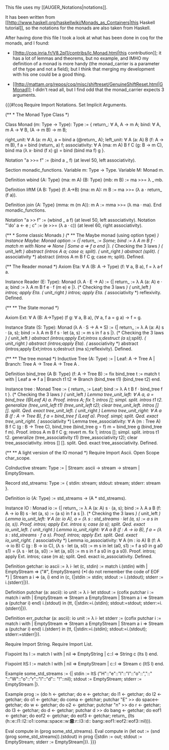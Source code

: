 This file uses my [[AUGER_Notations|notations]].

It has been written from [[http://www.haskell.org/haskellwiki/Monads_as_Containers|this Haskell tutorial]], so the notations for the monads are also taken from Haskell.

After having done this file I took a look at what has been done in coq for the monads, and I found:

- [[http://coq.inria.fr/V8.2pl1/contribs/lc.Monad.html|this contribution]]; it has a lot of lemmas and theorems, but no example, and IMHO my definition of a monad is more handy (the monad_carrier is a parameter of the type and not a field); but I think that merging my development with his one could be a good thing. 

- [[http://mattam.org/repos/coq/misc/shiftreset/GenuineShiftReset.html|GMonad]]; I didn't read all, but I find odd that the monad_carrier expects 3 arguments.

{{{#!coq
Require Import Notations.
Set Implicit Arguments.

(** * The Monad Type Class *)

Class Monad (m: Type → Type): Type :=
{ return_: ∀ A, A → m A;
  bind: ∀ A, m A → ∀ B, (A → m B) → m B;

  right_unit: ∀ A (a: m A), a = bind a (@return_ A);
  left_unit: ∀ A (a: A) B (f: A → m B),
             f a = bind (return_ a) f;
  associativity: ∀ A (ma: m A) B f C (g: B → m C),
                 bind ma (λ x· bind (f x) g) = bind (bind ma f) g
}.

Notation "a >>= f" := (bind a _ f) (at level 50, left associativity).

Section monadic_functions.
 Variable m: Type → Type.
 Variable M: Monad m.

 Definition wbind {A: Type} (ma: m A) {B: Type} (mb: m B) :=
 ma >>= λ _·mb.

 Definition liftM {A B: Type} (f: A→B) (ma: m A): m B :=
 ma >>= (λ a · return_ (f a)).

 Definition join {A: Type} (mma: m (m A)): m A :=
 mma >>= (λ ma · ma).
End monadic_functions.

Notation "a >> f" := (wbind _ a f) (at level 50, left associativity).
Notation "'do' a ← e ; c" := (e >>= (λ a · c)) (at level 60, right associativity).

(** * Some classic Monads *)
(** ** The Maybe monad (using option type) *)
Instance Maybe: Monad option :=
{| return_ := Some;
   bind := λ A m B f · match m with None => None | Some a => f a end
|}.
(* Checking the 3 laws *)
 (* unit_left *)
 abstract (intros A a; case a; split).
 (* unit_right *)
 abstract (split).
 (* associativity *)
 abstract (intros A m B f C g; case m; split).
Defined.

(** The Reader monad *)
Axiom Eta: ∀ A (B: A → Type) (f: ∀ a, B a), f = λ a·f a.

Instance Reader (E: Type): Monad (λ A · E → A) :=
{| return_ := λ A (a: A) e · a;
   bind := λ A m B f e · f (m e) e
|}.
(* Checking the 3 laws *)
 (* unit_left *)
 intros; apply Eta.
 (* unit_right *)
 intros; apply Eta.
 (* associativity *)
 reflexivity.
Defined.

(** ** The State monad *)

Axiom Ext: ∀ A (B: A→Type) (f g: ∀ a, B a), (∀ a, f a = g a) → f = g.

Instance State (S: Type): Monad (λ A · S → A * S) :=
{| return_ := λ A (a: A) s · (a, s);
   bind := λ A m B f s · let (a, s) := m s in f a s
|}.
(* Checking the 3 laws *)
 (* unit_left *)
 abstract (intros;apply Ext;intros s;destruct (a s);split).
 (* unit_right *)
 abstract (intros;apply Eta).
 (* associativity *)
 abstract (intros;apply Ext;intros s;destruct (ma s);reflexivity).
Defined.

(** ** The tree monad *)
Inductive Tree (A:  Type) :=
| Leaf: A → Tree A
| Branch: Tree A → Tree A → Tree A
.

Definition bind_tree {A B: Type} (f: A → Tree B) :=
 fix bind_tree t :=
 match t with
 | Leaf a => f a
 | Branch t1 t2 => Branch (bind_tree t1) (bind_tree t2)
 end.

Instance tree : Monad Tree :=
{ return_ := Leaf;
  bind := λ A t B f · bind_tree f t
}.
(* Checking the 3 laws *)
 (* unit_left *)
 Lemma tree_unit_left: ∀ A a, a = bind_tree (@Leaf A) a.
 Proof.
 intros A; fix 1; intros []; simpl.
  split.
 intros t1 t2.
 generalize (tree_unit_left t1) (tree_unit_left t2); clear tree_unit_left.
 intros [] [].
 split.
Qed.
 exact tree_unit_left.
 (* unit_right *)
 Lemma tree_unit_right: ∀ A a B (f : A → Tree B), f a = bind_tree f (Leaf a).
 Proof.
 simpl; split.
Qed.
 exact tree_unit_right.
 (* associativity *)
 Lemma tree_associativity: ∀ A (m : Tree A) B f C (g : B → Tree C),
 bind_tree (bind_tree g ∘ f) m = bind_tree g (bind_tree f m).
 Proof.
 intros A m B f C g; revert m.
 fix 1; intros []; simpl.
  split.
 intros t1 t2.
 generalize (tree_associativity t1) (tree_associativity t2);
 clear tree_associativity.
 intros [] [].
 split.
Qed.
 exact tree_associativity.
Defined.

(** ** A light version of the IO monad *)
Require Import Ascii.
Open Scope char_scope.

CoInductive stream: Type :=
| Stream: ascii → stream → stream
| EmptyStream.

Record std_streams: Type :=
{ stdin: stream;
  stdout: stream;
  stderr: stream
}.

Definition io (A: Type) := std_streams → (A * std_streams).

Instance IO : Monad io :=
{| return_ := λ A (a: A) s · (a, s);
   bind := λ A a B (f: A → io B) s · let (a, s) := (a s) in f a s
|}.
(* Checking the 3 laws *)
 (* unit_left *)
 Lemma io_unit_left:
 ∀ A (a: io A), a = (λ s : std_streams · let (a, s) := a s in (a, s)).
 Proof.
 intros; apply Ext.
 intros s; case (a s); split.
Qed.
 exact io_unit_left.
 (* unit_right *)
 Lemma io_unit_right:
 ∀ A a B (f : A → io B), f a = (λ s : std_streams · f a s).
 Proof.
 intros; apply Ext.
 split.
Qed.
 exact io_unit_right.
 (* associativity *)
 Lemma io_associativity: ∀ A (m : io A) B (f: A → io B) C (g : B → io C),
 (λ s · let (a, s0) := m s in let (a0, s1) := f a s0 in g a0 s1) =
 (λ s · let (a, s0) := let (a, s0) := m s in f a s0 in g a s0).
 Proof.
 intros; apply Ext.
 intros; case (m a); split.
Qed.
 exact io_associativity.
Defined.

Definition getchar: io ascii :=
 λ i·
 let (c, stdin) :=
 match i.(stdin) with
 | EmptyStream => ("#", EmptyStream) (*I do not remember the code of EOF *)
 | Stream a i => (a, i)
 end
 in (c, {|stdin := stdin; stdout := i.(stdout); stderr := i.(stderr)|}).

Definition putchar (a: ascii): io unit :=
 λ i·
 let stdout :=
 (cofix putchar i :=
 match i with
 | EmptyStream => Stream a EmptyStream
 | Stream a i => Stream a (putchar i)
 end) i.(stdout)
 in (tt, {|stdin:=i.(stdin); stdout:=stdout; stderr:=i.(stderr)|}).

Definition err_putchar (a: ascii): io unit :=
 λ i·
 let stderr :=
 (cofix putchar i :=
 match i with
 | EmptyStream => Stream a EmptyStream
 | Stream a i => Stream a (putchar i)
 end) i.(stderr)
 in (tt, {|stdin:=i.(stdin); stdout:=i.(stdout); stderr:=stderr|}).

Require Import String.
Require Import List.

Fixpoint lts l :=
match l with
| nil => EmptyString
| c::l => String c (lts l)
end.

Fixpoint ltS l :=
match l with
| nil => EmptyStream
| c::l => Stream c (ltS l)
end.

Example some_std_streams :=
{| stdin := ltS ("H"::"e"::"l"::"l"::"o"::","::" "::"W"::"o"::"r"::"l"::"d"::
                 "!"::nil);
   stdout := EmptyStream;
   stderr := EmptyStream
|}.

Example prog :=
 (do h    ← getchar;
  do e    ← getchar;
  do l1   ← getchar;
  do l2   ← getchar;
  do o1   ← getchar;
  do coma ← getchar;
  putchar "E" >>
  do space← getchar;
  do w    ← getchar;
  do o2   ← getchar;
  putchar "n" >>
  do r    ← getchar;
  do l3   ← getchar;
  do d    ← getchar;
  putchar d >>
  do bang ← getchar;
  do eof1 ← getchar;
  do eof2 ← getchar;
  do eof3 ← getchar;
  return_ (lts (h::e::l1::l2::o1::coma::space::w::o2::r::l3::d::
                bang::eof1::eof2::eof3::nil))).

Eval compute in (prog some_std_streams).
Eval compute in (let out := (snd (prog some_std_streams)).(stdout) in
                prog {|stdin := out;
                       stdout := EmptyStream;
                       stderr := EmptyStream|}).
}}}
